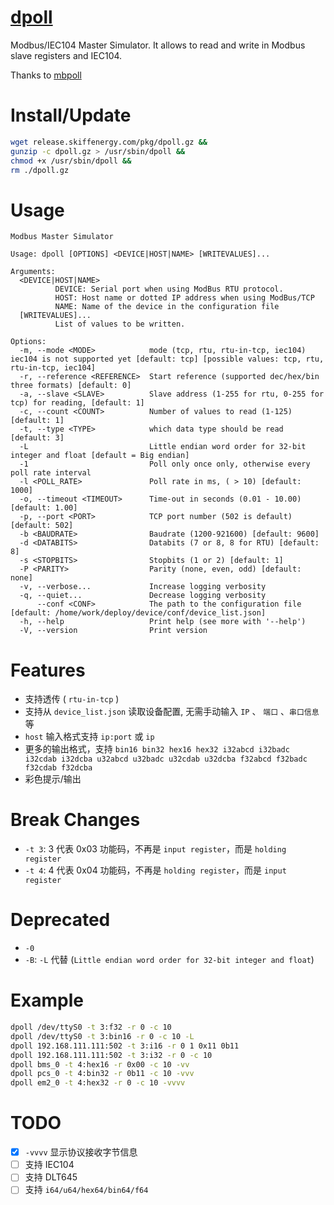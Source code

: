 # [dpoll](https://git-inf.skiffenergy.com/xiongdajun/dpoll)

Modbus/IEC104 Master Simulator. It allows to read and write in Modbus slave registers and IEC104.

Thanks to [mbpoll](https://github.com/epsilonrt/mbpoll)

# Install/Update

```bash
wget release.skiffenergy.com/pkg/dpoll.gz &&
gunzip -c dpoll.gz > /usr/sbin/dpoll &&
chmod +x /usr/sbin/dpoll &&
rm ./dpoll.gz
```

# Usage

```
Modbus Master Simulator

Usage: dpoll [OPTIONS] <DEVICE|HOST|NAME> [WRITEVALUES]...

Arguments:
  <DEVICE|HOST|NAME>
          DEVICE: Serial port when using ModBus RTU protocol.
          HOST: Host name or dotted IP address when using ModBus/TCP
          NAME: Name of the device in the configuration file
  [WRITEVALUES]...
          List of values to be written.

Options:
  -m, --mode <MODE>            mode (tcp, rtu, rtu-in-tcp, iec104) iec104 is not supported yet [default: tcp] [possible values: tcp, rtu, rtu-in-tcp, iec104]
  -r, --reference <REFERENCE>  Start reference (supported dec/hex/bin three formats) [default: 0]
  -a, --slave <SLAVE>          Slave address (1-255 for rtu, 0-255 for tcp) for reading, [default: 1]
  -c, --count <COUNT>          Number of values to read (1-125) [default: 1]
  -t, --type <TYPE>            which data type should be read [default: 3]
  -L                           Little endian word order for 32-bit integer and float [default = Big endian]
  -1                           Poll only once only, otherwise every poll rate interval
  -l <POLL_RATE>               Poll rate in ms, ( > 10) [default: 1000]
  -o, --timeout <TIMEOUT>      Time-out in seconds (0.01 - 10.00) [default: 1.00]
  -p, --port <PORT>            TCP port number (502 is default) [default: 502]
  -b <BAUDRATE>                Baudrate (1200-921600) [default: 9600]
  -d <DATABITS>                Databits (7 or 8, 8 for RTU) [default: 8]
  -s <STOPBITS>                Stopbits (1 or 2) [default: 1]
  -P <PARITY>                  Parity (none, even, odd) [default: none]
  -v, --verbose...             Increase logging verbosity
  -q, --quiet...               Decrease logging verbosity
      --conf <CONF>            The path to the configuration file [default: /home/work/deploy/device/conf/device_list.json]
  -h, --help                   Print help (see more with '--help')
  -V, --version                Print version
```

# Features

- 支持透传 ( `rtu-in-tcp` )
- 支持从 `device_list.json` 读取设备配置, 无需手动输入 `IP` 、 `端口` 、`串口信息` 等
- `host` 输入格式支持 `ip:port` 或 `ip`
- 更多的输出格式，支持 `bin16 bin32 hex16 hex32 i32abcd i32badc i32cdab i32dcba u32abcd u32badc u32cdab u32dcba f32abcd f32badc f32cdab f32dcba`
- 彩色提示/输出

# Break Changes

- `-t 3`: 3 代表 0x03 功能码，不再是 `input register`，而是 `holding register`
- `-t 4`: 4 代表 0x04 功能码，不再是 `holding register`，而是 `input register`

# Deprecated

- `-0`
- `-B`: `-L` 代替 (`Little endian word order for 32-bit integer and float`)

# Example

```bash
dpoll /dev/ttyS0 -t 3:f32 -r 0 -c 10
dpoll /dev/ttyS0 -t 3:bin16 -r 0 -c 10 -L
dpoll 192.168.111.111:502 -t 3:i16 -r 0 1 0x11 0b11
dpoll 192.168.111.111:502 -t 3:i32 -r 0 -c 10
dpoll bms_0 -t 4:hex16 -r 0x00 -c 10 -vv
dpoll pcs_0 -t 4:bin32 -r 0b11 -c 10 -vvv
dpoll em2_0 -t 4:hex32 -r 0 -c 10 -vvvv
```

# TODO

- [x] `-vvvv` 显示协议接收字节信息
- [ ] 支持 IEC104
- [ ] 支持 DLT645
- [ ] 支持 `i64/u64/hex64/bin64/f64`
